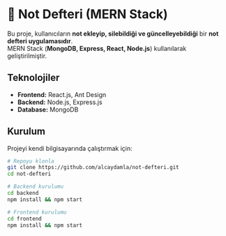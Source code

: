 # 📝 Not Defteri (MERN Stack)

Bu proje, kullanıcıların **not ekleyip, silebildiği ve güncelleyebildiği** bir **not defteri uygulamasıdır**.  
MERN Stack (**MongoDB, Express, React, Node.js**) kullanılarak geliştirilmiştir.

## Teknolojiler  
- **Frontend:** React.js, Ant Design  
- **Backend:** Node.js, Express.js  
- **Database:** MongoDB  

## Kurulum  
Projeyi kendi bilgisayarında çalıştırmak için:

```bash
# Repoyu klonla
git clone https://github.com/alcaydamla/not-defteri.git
cd not-defteri

# Backend kurulumu
cd backend
npm install && npm start

# Frontend kurulumu
cd frontend
npm install && npm start
